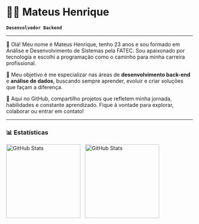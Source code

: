 # 🧑‍💻 Mateus Henrique

**`Desenvolvedor Backend`**

---

👋 Olá! Meu nome é Mateus Henrique, tenho 23 anos e sou formado em Análise e Desenvolvimento de Sistemas pela FATEC. Sou apaixonado por tecnologia e escolhi a programação como o caminho para minha carreira profissional.  

🎯 Meu objetivo é me especializar nas áreas de **desenvolvimento back-end** e **análise de dados**, buscando sempre aprender, evoluir e criar soluções que façam a diferença.  

🌟 Aqui no GitHub, compartilho projetos que refletem minha jornada, habilidades e constante aprendizado. Fique à vontade para explorar, colaborar ou entrar em contato!  

---

### 📊 Estatísticas

<p>
  <img 
    align="left" 
    alt="GitHub Stats" 
    height="200" 
    style="padding-right: 10px;" 
    src="https://github-readme-stats.vercel.app/api?username=MateusRodriigues&show_icons=true&theme=tokyonight&include_all_commits=true&locale=pt-br" 
  />

<img 
      align="left" 
      alt="GitHub Stats" 
      height="200" 
      src="https://github-readme-stats.vercel.app/api/top-langs/?username=MateusRodriigues&theme=tokyonight&layout=compact&custom_title=Tecnologias&langs_count=9" 
  />

</p>
